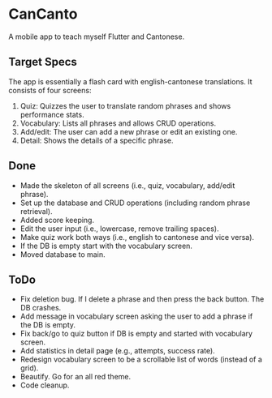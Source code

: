 # CanCanto
A mobile app to teach myself Flutter and Cantonese.

## Target Specs
The app is essentially a flash card with english-cantonese translations. 
It consists of four screens: 
1) Quiz: Quizzes the user to translate random phrases and shows performance stats.
2) Vocabulary: Lists all phrases and allows CRUD operations.
3) Add/edit: The user can add a new phrase or edit an existing one.
4) Detail: Shows the details of a specific phrase.

## Done
- Made the skeleton of all screens (i.e., quiz, vocabulary, add/edit phrase).
- Set up the database and CRUD operations (including random phrase retrieval).
- Added score keeping.
- Edit the user input (i.e., lowercase, remove trailing spaces).
- Make quiz work both ways (i.e., english to cantonese and vice versa).
- If the DB is empty start with the vocabulary screen.
- Moved database to main.

## ToDo
- Fix deletion bug. If I delete a phrase and then press the back button. The DB crashes.
- Add message in vocabulary screen asking the user to add a phrase if the DB is empty.
- Fix back/go to quiz button if DB is empty and started with vocabulary screen.
- Add statistics in detail page (e.g., attempts, success rate).
- Redesign vocabulary screen to be a scrollable list of words (instead of a grid).
- Beautify. Go for an all red theme.
- Code cleanup.